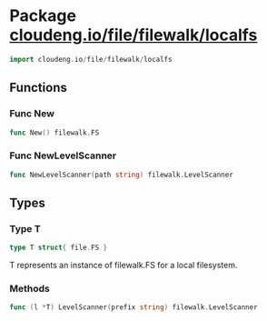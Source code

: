 # Package [cloudeng.io/file/filewalk/localfs](https://pkg.go.dev/cloudeng.io/file/filewalk/localfs?tab=doc)

```go
import cloudeng.io/file/filewalk/localfs
```


## Functions
### Func New
```go
func New() filewalk.FS
```

### Func NewLevelScanner
```go
func NewLevelScanner(path string) filewalk.LevelScanner
```



## Types
### Type T
```go
type T struct{ file.FS }
```
T represents an instance of filewalk.FS for a local filesystem.

### Methods

```go
func (l *T) LevelScanner(prefix string) filewalk.LevelScanner
```







